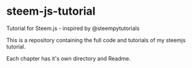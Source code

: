 # steem-js-tutorial
Tutorial for Steem.js - inspired by @steempytutorials

This is a repository containing the full code and tutorials of my steemjs tutorial.

Each chapter has it's own directory and Readme.